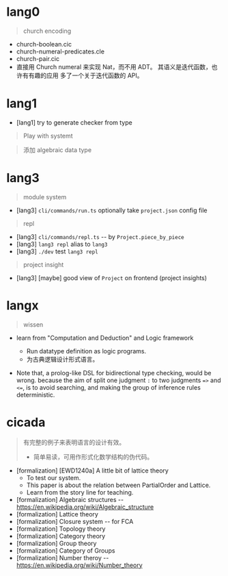 # lang0

> church encoding

- church-boolean.cic
- church-numeral-predicates.cle
- church-pair.cic
- 直接用 Church numeral 来实现 Nat，而不用 ADT。
  其语义是迭代函数，也许有有趣的应用
  多了一个关于迭代函数的 API。

# lang1

- [lang1] try to generate checker from type

> Play with systemt

> 添加 algebraic data type

# lang3

> module system

- [lang3] `cli/commands/run.ts` optionally take `project.json` config file

> repl

- [lang3] `cli/commands/repl.ts` -- by `Project.piece_by_piece`
- [lang3] `lang3 repl` alias to `lang3`
- [lang3] `./dev` test `lang3 repl`

> project insight

- [lang3] [maybe] good view of `Project` on frontend (project insights)

# langx

> wissen

- learn from "Computation and Deduction" and Logic framework
  - Run datatype definition as logic programs.
  - 为古典逻辑设计形式语言。

- Note that, a prolog-like DSL for bidirectional type checking, would be wrong.
  because the aim of split one judgment `:` to two judgments `=>` and `<=`,
  is to avoid searching, and making the group of inference rules deterministic.

# cicada

> 有完整的例子来表明语言的设计有效。
> - 简单易读，可用作形式化数学结构的伪代码。

- [formalization] [EWD1240a] A little bit of lattice theory
  - To test our system.
  - This paper is about the relation between PartialOrder and Lattice.
  - Learn from the story line for teaching.
- [formalization] Algebraic structures -- https://en.wikipedia.org/wiki/Algebraic_structure
- [formalization] Lattice theory
- [formalization] Closure system -- for FCA
- [formalization] Topology theory
- [formalization] Category theory
- [formalization] Group theory
- [formalization] Category of Groups
- [formalization] Number theroy -- https://en.wikipedia.org/wiki/Number_theory
